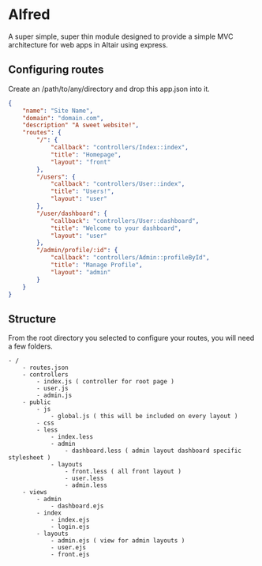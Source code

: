 # Alfred

A super simple, super thin module designed to provide a simple MVC architecture for web apps in Altair using express.

## Configuring routes
Create an /path/to/any/directory and drop this app.json into it.

```json
{
    "name": "Site Name",
    "domain": "domain.com",
    "description" "A sweet website!",
    "routes": {
        "/": {
            "callback": "controllers/Index::index",
            "title": "Homepage",
            "layout": "front"
        },
        "/users": {
            "callback": "controllers/User::index",
            "title": "Users!",
            "layout": "user"
        },
        "/user/dashboard": {
            "callback": "controllers/User::dashboard",
            "title": "Welcome to your dashboard",
            "layout": "user"
        },
        "/admin/profile/:id": {
            "callback": "controllers/Admin::profileById",
            "title": "Manage Profile",
            "layout": "admin"
        }
    }
}
```

## Structure
From the root directory you selected to configure your routes, you will need a few folders.

```
- /
    - routes.json
    - controllers
        - index.js ( controller for root page )
        - user.js
        - admin.js
    - public
        - js
            - global.js ( this will be included on every layout )
        - css
        - less
            - index.less
            - admin
                - dashboard.less ( admin layout dashboard specific stylesheet )
            - layouts
                - front.less ( all front layout )
                - user.less
                - admin.less
    - views
        - admin
            - dashboard.ejs
        - index
            - index.ejs
            - login.ejs
        - layouts
            - admin.ejs ( view for admin layouts )
            - user.ejs
            - front.ejs
```